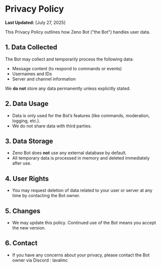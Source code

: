 # Privacy Policy

**Last Updated:** [July 27, 2025]

This Privacy Policy outlines how Zeno Bot ("the Bot") handles user data.

## 1. Data Collected
The Bot may collect and temporarily process the following data:
- Message content (to respond to commands or events)
- Usernames and IDs
- Server and channel information

We **do not** store any data permanently unless explicitly stated.

## 2. Data Usage
- Data is only used for the Bot’s features (like commands, moderation, logging, etc.).
- We do not share data with third parties.

## 3. Data Storage
- Zeno Bot does **not** use any external database by default.
- All temporary data is processed in memory and deleted immediately after use.

## 4. User Rights
- You may request deletion of data related to your user or server at any time by contacting the Bot owner.

## 5. Changes
- We may update this policy. Continued use of the Bot means you accept the new version.

## 6. Contact
- If you have any concerns about your privacy, please contact the Bot owner via Discord : lavalmc
